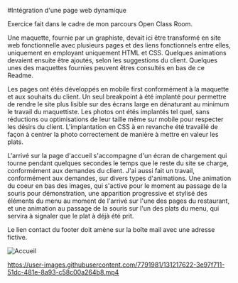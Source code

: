 #Intégration d'une page web dynamique

Exercice fait dans le cadre de mon parcours Open Class Room.

Une maquette, fournie par un graphiste, devait ici être transformé en site web fonctionnelle avec plusieurs pages et des liens fonctionnels entre elles, uniquement en employant uniquement HTML et CSS. Quelques animations devaient ensuite être ajoutés, selon les suggestions du client. Quelques unes des maquettes fournies peuvent êtres consultés en bas de ce Readme.

Les pages ont étés développés en mobile first conformément à la maquette et aux souhaits du client. Un seul breakpoint à été implanté pour permettre de rendre le site plus lisible sur des écrans large en dénaturant au minimum le travail du maquettiste.
Les photos ont étés implantés tel quel, sans réductions ou optimisations de leur taille même sur mobile pour respecter les désirs du client. L'implantation en CSS à en revanche été travaillé de façon à centrer la photo correctement de manière à mettre en valeur les plats.

L'arrivé sur la page d'accueil s'accompagne d'un écran de chargement qui tourne pendant quelques secondes le temps que le reste du site se charge, conformément aux demandes du client.
J'ai aussi fait un travail, conformément aux demandes, sur divers types d'animations. Une animation du coeur en bas des images, qui s'active pour le moment au passage de la souris pour démonstration, une apparition progressive et stylisé des éléments du menu au moment de l'arrivé sur l'une des pages du restaurant, et une animation au passage de la souris sur l'un des plats du menu, qui servira à signaler que le plat à déjà été prit.

Le lien contact du footer doit amène sur la boîte mail avec une adresse fictive.

![Accueil](https://user-images.githubusercontent.com/7791981/131217596-8cd14854-8a91-4ada-94ef-b40dcd339cf7.png)

https://user-images.githubusercontent.com/7791981/131217622-3e97f711-51dc-481e-8a93-c58c00a264b8.mp4

